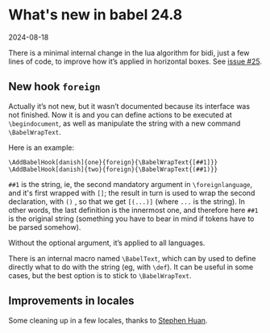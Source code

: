 # What's new in babel 24.8

2024-08-18

There is a minimal internal change in the lua algorithm for bidi,
just a few lines of code, to improve how it’s applied in horizontal
boxes. See [issue #25](https://github.com/latex3/babel/issues/25).

## New hook `foreign`

Actually it’s not new, but it wasn’t documented because its interface
was not finished. Now it is and you can define actions to be executed at
`\begindocument`, as well as manipulate the string with a new command
`\BabelWrapText`.

Here is an example:
```
\AddBabelHook[danish]{one}{foreign}{\BabelWrapText{[##1]}}
\AddBabelHook[danish]{two}{foreign}{\BabelWrapText{(##1)}}
```
`##1` is the string, ie, the second mandatory argument in
`\foreignlanguage`, and it's first wrapped with `[]`; the result in
turn is used to wrap the second declaration, with `()` , so that we get
`[(...)]` (where `...` is the string). In other words, the last
definition is the innermost one, and therefore here `##1` is the
original string (something you have to bear in mind if tokens have to
be parsed somehow).

Without the optional argument, it’s applied to all languages.

There is an internal macro named `\BabelText`, which can by used to
define directly what to do with the string (eg, with `\def`). It can be
useful in some cases, but the best option is to stick to
`\BabelWrapText`.

## Improvements in locales

Some cleaning up in a few locales, thanks to [Stephen Huan](https://github.com/stephen-huan).
 
  
 
